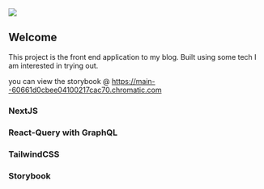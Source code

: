 <a href="https://codecov.io/gh/esharmony/personal-blog-nextjs">
  <img src="https://codecov.io/gh/esharmony/personal-blog-nextjs/branch/main/graph/badge.svg?token=8BgoTs1fL0"/>
</a>


## Welcome

This project is the front end application to my blog.
Built using some tech I am interested in trying out.

you can view the storybook @ https://main--60661d0cbee04100217cac70.chromatic.com

### NextJS
### React-Query with GraphQL
### TailwindCSS
### Storybook 



